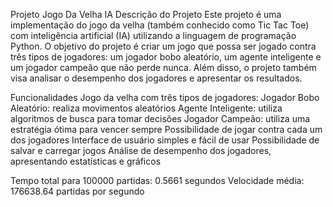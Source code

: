 Projeto Jogo Da Velha IA
Descrição do Projeto
Este projeto é uma implementação do jogo da velha (também conhecido como Tic Tac Toe) com inteligência artificial (IA) utilizando a linguagem de programação Python. O objetivo do projeto é criar um jogo que possa ser jogado contra três tipos de jogadores: um jogador bobo aleatório, um agente inteligente e um jogador campeão que não perde nunca. Além disso, o projeto também visa analisar o desempenho dos jogadores e apresentar os resultados.

Funcionalidades
Jogo da velha com três tipos de jogadores:
Jogador Bobo Aleatório: realiza movimentos aleatórios
Agente Inteligente: utiliza algoritmos de busca para tomar decisões
Jogador Campeão: utiliza uma estratégia ótima para vencer sempre
Possibilidade de jogar contra cada um dos jogadores
Interface de usuário simples e fácil de usar
Possibilidade de salvar e carregar jogos
Análise de desempenho dos jogadores, apresentando estatísticas e gráficos

Tempo total para 100000 partidas: 0.5661 segundos
Velocidade média: 176638.64 partidas por segundo
